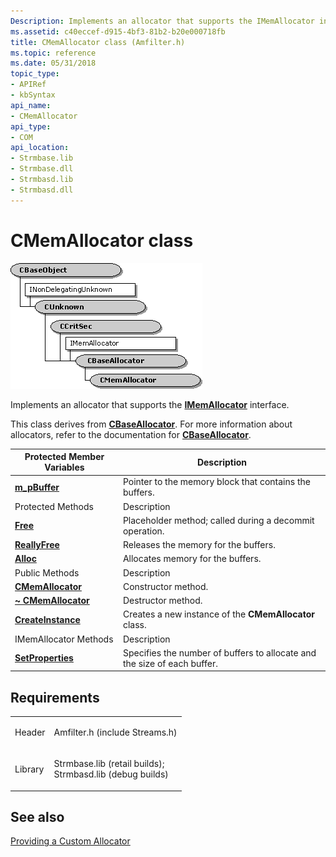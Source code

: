 ```yaml
---
Description: Implements an allocator that supports the IMemAllocator interface.
ms.assetid: c40eccef-d915-4bf3-81b2-b20e000718fb
title: CMemAllocator class (Amfilter.h)
ms.topic: reference
ms.date: 05/31/2018
topic_type: 
- APIRef
- kbSyntax
api_name: 
- CMemAllocator
api_type: 
- COM
api_location: 
- Strmbase.lib
- Strmbase.dll
- Strmbasd.lib
- Strmbasd.dll
---
```


# CMemAllocator class

![cmemallocator class hierarchy](images/filter10.png)

Implements an allocator that supports the [**IMemAllocator**](/windows/desktop/api/Strmif/nn-strmif-imemallocator) interface.

This class derives from [**CBaseAllocator**](cbaseallocator.md). For more information about allocators, refer to the documentation for [**CBaseAllocator**](cbaseallocator.md).



| Protected Member Variables                              | Description                                                              |
|---------------------------------------------------------|--------------------------------------------------------------------------|
| [**m\_pBuffer**](cmemallocator-m-pbuffer.md)           | Pointer to the memory block that contains the buffers.                   |
| Protected Methods                                       | Description                                                              |
| [**Free**](cmemallocator-free.md)                      | Placeholder method; called during a decommit operation.                  |
| [**ReallyFree**](cmemallocator-reallyfree.md)          | Releases the memory for the buffers.                                     |
| [**Alloc**](cmemallocator-alloc.md)                    | Allocates memory for the buffers.                                        |
| Public Methods                                          | Description                                                              |
| [**CMemAllocator**](cmemallocator-cmemallocator.md)    | Constructor method.                                                      |
| [**~ CMemAllocator**](cmemallocator--cmemallocator.md) | Destructor method.                                                       |
| [**CreateInstance**](cmemallocator-createinstance.md)  | Creates a new instance of the **CMemAllocator** class.                   |
| IMemAllocator Methods                                   | Description                                                              |
| [**SetProperties**](cmemallocator-setproperties.md)    | Specifies the number of buffers to allocate and the size of each buffer. |



 

## Requirements



|                    |                                                                                                                                                                                            |
|--------------------|--------------------------------------------------------------------------------------------------------------------------------------------------------------------------------------------|
| Header<br/>  | <dl> <dt>Amfilter.h (include Streams.h)</dt> </dl>                                                                                  |
| Library<br/> | <dl> <dt>Strmbase.lib (retail builds); </dt> <dt>Strmbasd.lib (debug builds)</dt> </dl> |



## See also

<dl> <dt>

[Providing a Custom Allocator](providing-a-custom-allocator.md)
</dt> </dl>

 

 




